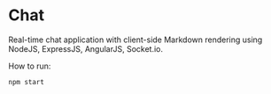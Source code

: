 Chat
===========

Real-time chat application with client-side Markdown rendering using NodeJS, ExpressJS, AngularJS, Socket.io.


How to run:
~~~~
npm start
~~~~
